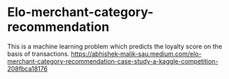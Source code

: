 # Elo-merchant-category-recommendation
This is a machine learning problem which predicts  the loyalty score on the basis of transactions.
https://abhishek-malik-sau.medium.com/elo-merchant-category-recommendation-case-study-a-kaggle-competition-208fbca18176
